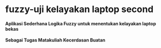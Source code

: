 # fuzzy-uji kelayakan laptop second
<h4>Aplikasi Sederhana Logika Fuzzy untuk menentukan kelayakan laptop bekas</h4>
<b>Sebagai Tugas Matakuliah Kecerdasan Buatan</b><br>

